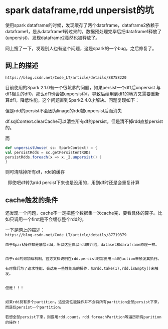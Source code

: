 # spark dataframe,rdd unpersist的坑

使用spark dataframe的时候，发现缓存了两个dataframe，dataframe2依赖于dataframe1，是从dataframe1转过来的，数据预处理完毕后把dataframe1释放了(unpersist)，发现dataframe2竟然也被释放了。

网上搜了一下，发现别人也有这个问题，这是spark的一个bug，之后修复了。

## 网上的描述
`https://blog.csdn.net/Code_LT/article/details/88758220`

目前使用的Spark 2.1.0有一个很坑爹的问题，如果persist一个df1后unpersist 与df1相关的df0，那么df1也会被unpersist掉，导致后续用到df1的地方又需要重新算df1，降低性能。这个问题直到Spark2.4.0才解决。问题复现如下：

但是rdd的persist不会因为linage的rdd被unpersist后而消失

df.sqlContext.clearCache可以清空所有df的persist，但是清不掉rdd直接persist的。

而
```scala
def unpersistUnuse( sc: SparkContext) = {
val persistRdds = sc.getPersistentRDDs
persistRdds.foreach(x => x._2.unpersist() )
}
```
则可清除掉所有df，rdd的缓存

 
即使吧df转为rdd persist下来也是没用的，用到df时还是会重复计算


## cache触发的条件
还发现一个问题，cache不一定把整个数据集一次cache完，要看具体的算子。比如只调用一个first是不会缓存整个rdd的。

一下是网上的描述：
`https://blog.csdn.net/Code_LT/article/details/87719379`
```
由于Spark操作都是底层rdd，所以这里仅以rdd做介绍，dataset和daraframe原理一样。


由于rdd的懒加载机制，官方文档说明在rdd.persist时需要用rdd的action来触发其执行。

有时我们为了追求性能，会选用一些性能高的操作，如rdd.take(1),rdd.isEmpty()来触发。


但是！！！


如果rdd具有多个partition，这些高性能操作并不会将所有partition全部persist下来，而是仅persist一个partition。

若想全部persist下来，则要用rdd.count，rdd.foreachParition等遍历所有parition的操作！
```





